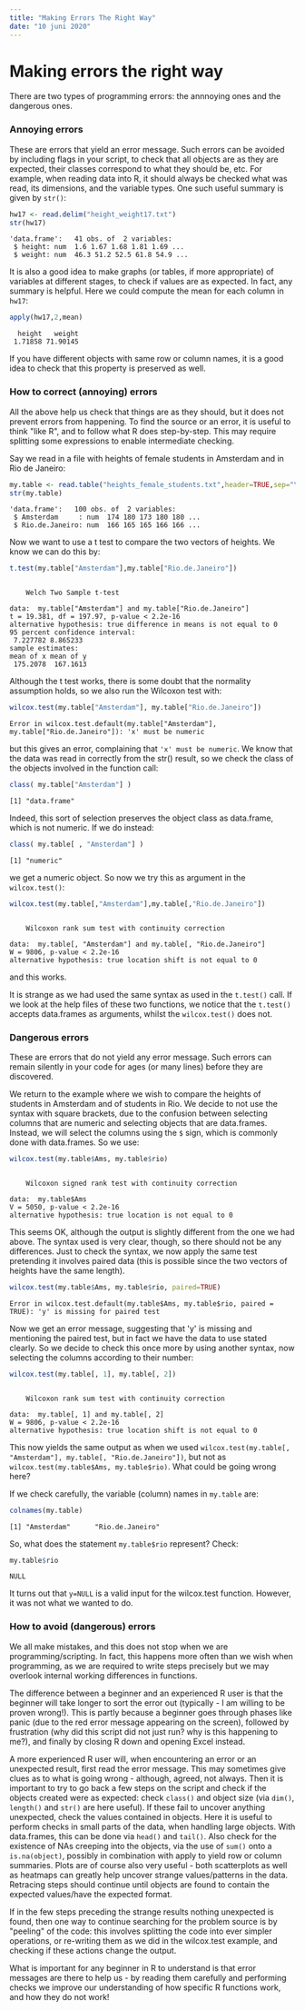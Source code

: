 ```yaml
---
title: "Making Errors The Right Way"
date: "10 juni 2020"
---
```






# Making errors the right way

There are two types of programming errors: the annnoying ones and the dangerous ones.

### Annoying errors

These are errors that yield an error message. Such errors can be avoided by including flags in your script, to check that all objects are as they are expected, their classes correspond to what they should be, etc. For example, when reading data into R, it should always be checked what was read, its dimensions, and the variable types. One such useful summary is given by `str()`:


```r
hw17 <- read.delim("height_weight17.txt")
str(hw17)
```

```
'data.frame':	41 obs. of  2 variables:
 $ height: num  1.6 1.67 1.68 1.81 1.69 ...
 $ weight: num  46.3 51.2 52.5 61.8 54.9 ...
```

It is also a good idea to make graphs (or tables, if more appropriate) of variables at different stages, to check if values are as expected.  In fact, any summary is helpful. Here we could compute the mean for each column in `hw17`:


```r
apply(hw17,2,mean)
```

```
  height   weight 
 1.71858 71.90145 
```

If you have different objects with same row or column names, it is a good idea to check that this property is preserved as well.

### How to correct (annoying) errors

All the above help us check that things are as they should, but it does not prevent errors from happening. To find the source or an error, it is useful to think "like R", and to follow what R does step-by-step. This may require splitting some expressions to enable intermediate checking. 

Say we read in a file with heights of female students in Amsterdam and in Rio de Janeiro:


```r
my.table <- read.table("heights_female_students.txt",header=TRUE,sep="\t")
str(my.table)
```

```
'data.frame':	100 obs. of  2 variables:
 $ Amsterdam     : num  174 180 173 180 180 ...
 $ Rio.de.Janeiro: num  166 165 165 166 166 ...
```

Now we want to use a t test to compare the two vectors of heights. We know we can do this by:


```r
t.test(my.table["Amsterdam"],my.table["Rio.de.Janeiro"])
```

```

	Welch Two Sample t-test

data:  my.table["Amsterdam"] and my.table["Rio.de.Janeiro"]
t = 19.381, df = 197.97, p-value < 2.2e-16
alternative hypothesis: true difference in means is not equal to 0
95 percent confidence interval:
 7.227782 8.865233
sample estimates:
mean of x mean of y 
 175.2078  167.1613 
```

Although the t test works, there is some doubt that the normality assumption holds, so we also run the Wilcoxon test with:


```r
wilcox.test(my.table["Amsterdam"], my.table["Rio.de.Janeiro"])
```

```
Error in wilcox.test.default(my.table["Amsterdam"], my.table["Rio.de.Janeiro"]): 'x' must be numeric
```

but this gives an error, complaining that `'x' must be numeric`. We know that the data was read in correctly from the str() result, so we check the class of the objects involved in the function call:


```r
class( my.table["Amsterdam"] )
```

```
[1] "data.frame"
```

Indeed, this sort of selection preserves the object class as data.frame, which is not numeric. If we do instead:


```r
class( my.table[ , "Amsterdam"] )
```

```
[1] "numeric"
```

we get a numeric object. So now we try this as argument in the `wilcox.test()`:


```r
wilcox.test(my.table[,"Amsterdam"],my.table[,"Rio.de.Janeiro"])
```

```

	Wilcoxon rank sum test with continuity correction

data:  my.table[, "Amsterdam"] and my.table[, "Rio.de.Janeiro"]
W = 9806, p-value < 2.2e-16
alternative hypothesis: true location shift is not equal to 0
```

and this works.

It is strange as we had used the same syntax as used in the `t.test()` call. If we look at the help files of these two functions, we notice that the `t.test()` accepts data.frames as arguments, whilst the `wilcox.test()` does not.

### Dangerous errors

These are errors that do not yield any error message. Such errors can remain silently in your code for ages (or many lines) before they are discovered.

We return to the example where we wish to compare the heights of students in Amsterdam and of students in Rio. We decide to not use the syntax with square brackets, due to the confusion between selecting columns that are numeric and selecting objects that are data.frames. Instead, we will select the columns using the `$` sign, which is commonly done with data.frames. So we use:


```r
wilcox.test(my.table$Ams, my.table$rio)
```

```

	Wilcoxon signed rank test with continuity correction

data:  my.table$Ams
V = 5050, p-value < 2.2e-16
alternative hypothesis: true location is not equal to 0
```

This seems OK, although the output is slightly different from the one we had above. The syntax used is very clear, though, so there should not be any differences. Just to check the syntax, we now apply the same test pretending it involves paired data (this is possible since the two vectors of heights have the same length).


```r
wilcox.test(my.table$Ams, my.table$rio, paired=TRUE)
```

```
Error in wilcox.test.default(my.table$Ams, my.table$rio, paired = TRUE): 'y' is missing for paired test
```

Now we get an error message, suggesting that 'y' is missing and mentioning the paired test, but in fact we have the data to use stated clearly. So we decide to check this once more by using another syntax, now selecting the columns according to their number:


```r
wilcox.test(my.table[, 1], my.table[, 2])
```

```

	Wilcoxon rank sum test with continuity correction

data:  my.table[, 1] and my.table[, 2]
W = 9806, p-value < 2.2e-16
alternative hypothesis: true location shift is not equal to 0
```

This now yields the same output as when we used `wilcox.test(my.table[, "Amsterdam"], my.table[, "Rio.de.Janeiro"])`, but not as `wilcox.test(my.table$Ams, my.table$rio)`. What could be going wrong here?

If we check carefully, the variable (column) names in `my.table` are:


```r
colnames(my.table)
```

```
[1] "Amsterdam"      "Rio.de.Janeiro"
```

So, what does the statement `my.table$rio` represent? Check:


```r
my.table$rio
```

```
NULL
```

It turns out that `y=NULL` is a valid input for the wilcox.test function. However, it was not what we wanted to do.



### How to avoid (dangerous) errors

We all make mistakes, and this does not stop when we are programming/scripting. In fact, this happens more often than we wish when programming, as we are required to write steps precisely but we may overlook internal working differences in functions.

The difference between a beginner and an experienced R user is that the beginner will take longer to sort the error out (typically - I am willing to be proven wrong!). This is partly because a beginner goes through phases like panic (due to the red error message appearing on the screen), followed by frustration (why did this script did not just run? why is this happening to me?), and finally by closing R down and opening Excel instead.

A more experienced R user will, when encountering an error or an unexpected result, first read the error message. This may sometimes give clues as to what is going wrong - although, agreed, not always. Then it is important to try to go back a few steps on the script and check if the objects created were as expected: check `class()` and object size (via `dim()`, `length()` and `str()` are here useful). If these fail to uncover anything unexpected, check the values contained in objects. Here it is useful to perform checks in small parts of the data, when handling large objects. With data.frames, this can be done via `head()` and `tail()`. Also check for the existence of NAs creeping into the objects, via the use of `sum()` onto a `is.na(object)`, possibly in combination with apply to yield row or column summaries. Plots are of course also very useful - both scatterplots as well as heatmaps can greatly help uncover strange values/patterns in the data. Retracing steps should continue until objects are found to contain the expected values/have the expected format. 

If in the few steps preceding the strange results nothing unexpected is found, then one way to continue searching for the problem source is by "peeling" of the code: this involves splitting the code into ever simpler operations, or re-writing them as we did in the wilcox.test example, and checking if these actions change the output.

What is important for any beginner in R to understand is that error messages are there to help us - by reading them carefully and performing checks we improve our understanding of how specific R functions work, and how they do not work!
